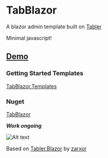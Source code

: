 # TabBlazor
A blazor admin template built on [Tabler](https://preview.tabler.io/)

Minimal javascript!

## [Demo](https://TabBlazor.github.io/TabBlazor)

### Getting Started Templates
[TabBlazor.Templates](https://github.com/joadan/TabBlazor.Templates)

### Nuget
[TabBlazor](https://www.nuget.org/packages/TabBlazor/)

***Work ongoing***


![Alt text](TabBlazorDashbord.png?raw=true "Dashboard")

Based on [Tabler.Blazor](https://github.com/zarxor/Tabler.Blazor) by [zarxor](https://github.com/zarxor)

